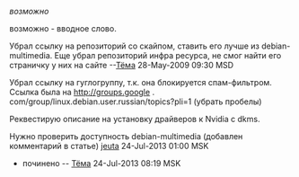 *возможно*

возможно - вводное слово.

Убрал ссылку на репозиторий со скайпом, ставить его лучше из
debian-multimedia. Еще убрал репозиторий инфра ресурса, не смог найти
его страничку у них на сайте --[Тёма](User:JB "wikilink") 28-May-2009
09:30 MSD

Убрал ссылку на гуглогруппу, т.к. она блокируется спам-фильтром. Ссылка
была на <http://groups.google> .
com/group/linux.debian.user.russian/topics?pli=1 (убрать пробелы)

Реквестирую описание на установку драйверов к Nvidia c dkms.

Нужно проверить доступность debian-multimedia (добавлен комментарий в
статье) [jeuta](User:jeuta "wikilink") 24-Jul-2013 01:00 MSK

  - починено -- [Тёма](User:JB "wikilink") 24-Jul-2013 08:19 MSK
